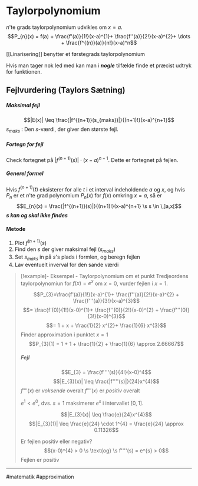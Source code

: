 # Taylorpolynomium
$n$'te grads taylorpolynomium udvikles om $x = a$.
$$P_{n}(x) = f(a) + \frac{f'(a)}{1!}(x-a)^{1}+ \frac{f''(a)}{2!}(x-a)^{2}+ \dots + \frac{f^{(n)}(a)}{n!}(x-a)^n$$

[[Linarisering]] benytter et førstegrads taylorpolynomium

Hvis man tager nok led med kan man i ***nogle*** tilfælde finde et præcist udtryk for funktionen.

## Fejlvurdering (Taylors Sætning)

##### Maksimal fejl
$$|E(x)| \leq \frac{|f^{(n+1)}(s_{maks})|}{(n+1)!}(x-a)^{n+1}$$
$s_{maks}$ : Den $s$-værdi, der giver den største fejl.

##### Fortegn for fejl
Check fortegnet på $|f^{(n+1)}(s)| \cdot (x-a)^{n+1}$. Dette er fortegnet på fejlen.

##### Generel formel
Hvis $f^{(n+1)}(t)$ eksisterer for alle $t$ i et interval indeholdende $a$ og $x$, og hvis $P_{n}$ er et $n$'te grad polynomium $P_{n}(x)$ for $f(x)$ omkring $x=a$, så er
$$E_{n}(x) = \frac{|f^{(n+1)}(s)|}{(n+1)!}(x-a)^{n+1} \s s \in \,]a,x[$$
***$s$ kan og skal ikke findes***

#### Metode
1. Plot $f^{(n+1)}(s)$
2. Find den $s$ der giver maksimal fejl ($s_{maks}$)
3. Set $s_{maks}$ in på $s$'s plads i formlen, og beregn fejlen
4. Lav eventuelt inverval for den sande værdi

>[!example]- Eksempel - Taylorpolynomium om et punkt
>Tredjeordens taylorpolynomiun for $f(x) = e^{x}$ om $x=0$, vurder fejlen i $x=1$.
>
>$$P_{3}=\frac{f'(a)}{1!}(x-a)^{1}+ \frac{f''(a)}{2!}(x-a)^{2} + \frac{f'''(a)}{3!}(x-a)^{3}$$
>$$= \frac{f'(0)}{1!}(x-0)^{1}+ \frac{f''(0)}{2!}(x-0)^{2} + \frac{f'''(0)}{3!}(x-0)^{3}$$
>$$= 1 + x + \frac{1}{2} x^{2}+ \frac{1}{6} x^{3}$$
>Finder approximation i punktet $x=1$
>$$P_{3}(1) = 1 + 1 + \frac{1}{2} + \frac{1}{6} \approx 2.66667$$
>
>##### Fejl
>$$E_{3} = \frac{f''''(s)}{4!}(x-0)^4$$
>$$|E_{3}(x)| \leq \frac{|f''''(s)|}{24}x^{4}$$
>$f''''(x)$ er *voksende* overalt
>$f''''(x)$ er *positiv* overalt
>
>$e^{1} < e^{0}$, dvs. $s=1$ maksimerer $e^{s}$ i intervallet $[0,1]$.
>
>$$|E_{3}(x)| \leq \frac{e}{24}x^{4}$$
>$$|E_{3}(1)| \leq \frac{e}{24} \cdot 1^{4} = \frac{e}{24} \approx 0.11326$$
>
>Er fejlen positiv eller negativ?
>$$(x-0)^{4} > 0 \s \text{og} \s f''''(s) = e^{s} > 0$$
>Fejlen er positiv

---
#matematik #approximation
